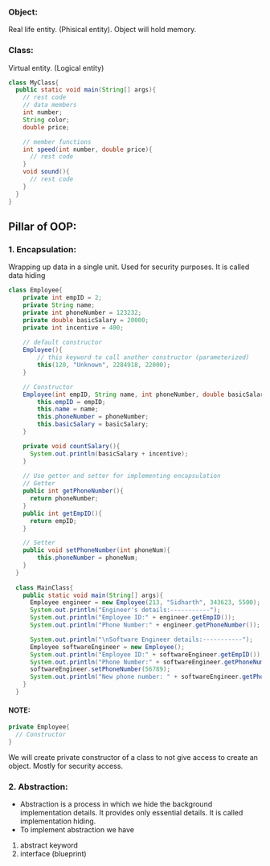 ### Object: 
Real life entity. (Phisical entity). Object will hold memory.

### Class:
Virtual entity. (Logical entity)
```java
class MyClass{
  public static void main(String[] args){
    // rest code
    // data members
    int number;
    String color;
    double price;

    // member functions
    int speed(int number, double price){
      // rest code
    }
    void sound(){
      // rest code
    }
  }
}
```

## Pillar of OOP:
### 1. Encapsulation:
Wrapping up data in a single unit. Used for security purposes. It is called data hiding 

```java
class Employee{
    private int empID = 2;
    private String name;
    private int phoneNumber = 123232;
    private double basicSalary = 20000;
    private int incentive = 400;
  
    // default constructor 
    Employee(){
        // this keyword to call another constructor (parameterized)
        this(120, "Unknown", 2284918, 22000);
    }

    // Constructor 
    Employee(int empID, String name, int phoneNumber, double basicSalary){
        this.empID = empID;
        this.name = name;
        this.phoneNumber = phoneNumber;
        this.basicSalary = basicSalary;
    }

    private void countSalary(){
      System.out.println(basicSalary + incentive);
    }
  
    // Use getter and setter for implementing encapsulation
    // Getter
    public int getPhoneNumber(){
      return phoneNumber;
    }
    public int getEmpID(){
      return empID;
    }

    // Setter
    public void setPhoneNumber(int phoneNum){
        this.phoneNumber = phoneNum;
    }
  }
  
  class MainClass{
    public static void main(String[] args){
      Employee engineer = new Employee(213, "Sidharth", 343623, 5500);
      System.out.println("Engineer's details:-----------");
      System.out.println("Employee ID:" + engineer.getEmpID());
      System.out.println("Phone Number:" + engineer.getPhoneNumber());

      System.out.println("\nSoftware Engineer details:-----------");
      Employee softwareEngineer = new Employee();
      System.out.println("Employee ID:" + softwareEngineer.getEmpID());
      System.out.println("Phone Number:" + softwareEngineer.getPhoneNumber());
      softwareEngineer.setPhoneNumber(56789);
      System.out.println("New phone number: " + softwareEngineer.getPhoneNumber());
    }
  }
```
#### NOTE:
```java
private Employee{
  // Constructor
}
```
We will create private constructor of a class to not give access to create an object. Mostly for security access.

### 2. Abstraction:
- Abstraction is a process in which we hide the background implementation details. It provides only essential details. It is called implementation hiding.
- To implement abstraction we have
1. abstract keyword
2. interface (blueprint)





